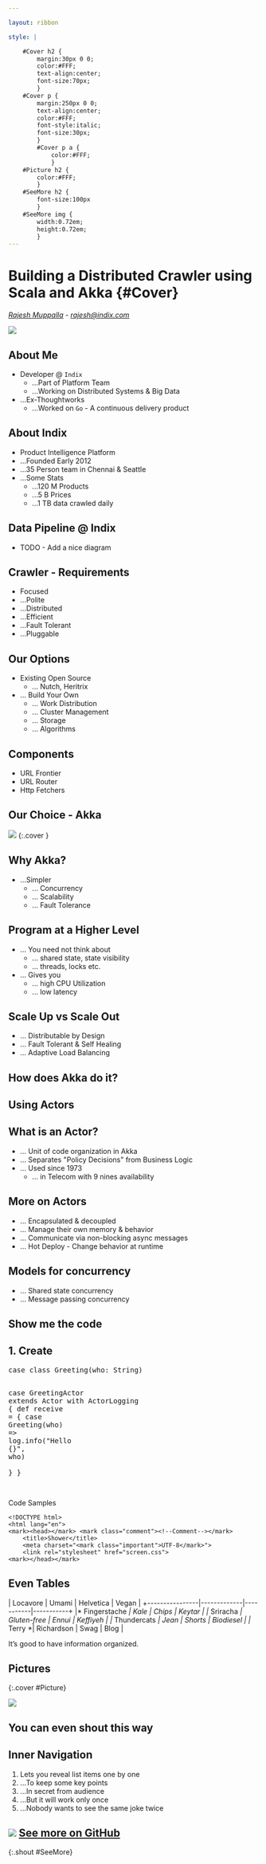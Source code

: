 ```yaml
---

layout: ribbon

style: |

    #Cover h2 {
        margin:30px 0 0;
        color:#FFF;
        text-align:center;
        font-size:70px;
        }
    #Cover p {
        margin:250px 0 0;
        text-align:center;
        color:#FFF;
        font-style:italic;
        font-size:30px;
        }
        #Cover p a {
            color:#FFF;
            }
    #Picture h2 {
        color:#FFF;
        }
    #SeeMore h2 {
        font-size:100px
        }
    #SeeMore img {
        width:0.72em;
        height:0.72em;
        }
---
```


# Building a Distributed Crawler using Scala and Akka {#Cover}

*[Rajesh Muppalla](http://www.github.com/codingnirvana/) - rajesh@indix.com*

![](pictures/cover.jpg)
<!-- photo by John Carey, fiftyfootshadows.net -->

## About Me

- Developer @ `Indix`
	- ...Part of Platform Team
	- ...Working on Distributed Systems & Big Data
- ...Ex-Thoughtworks
	- ...Worked on `Go` - A continuous delivery product

## About Indix

- Product Intelligence Platform
- ...Founded Early 2012
- ...35 Person team in Chennai & Seattle
- ...Some Stats
	- ...120 M Products
	- ...5 B Prices
	- ...1 TB data crawled daily

## Data Pipeline @ Indix

- TODO - Add a nice diagram

## Crawler - Requirements

-  Focused
- ...Polite
- ...Distributed
- ...Efficient
- ...Fault Tolerant
- ...Pluggable

## Our Options

-  Existing Open Source
	- ... Nutch, Heritrix
-  ... Build Your Own
	- ... Work Distribution
	- ... Cluster Management
	- ... Storage
	- ... Algorithms

## Components

- URL Frontier 
- URL Router
- Http Fetchers

## Our Choice - Akka

![](pictures/akka.jpg)
{:.cover }

## Why Akka?

- ...Simpler
	- ... Concurrency
	- ... Scalability
	- ... Fault Tolerance

## Program at a Higher Level

- ... You need not think about
	- ... shared state, state visibility
	- ... threads, locks etc.
- ... Gives you
	- ... high CPU Utilization
	- ... low latency

## Scale Up vs Scale Out

- ... Distributable by Design
- ... Fault Tolerant & Self Healing
- ... Adaptive Load Balancing

## **How does Akka do it?**

## **Using Actors**

## What is an Actor?

- ... Unit of code organization in Akka
- ... Separates "Policy Decisions" from Business Logic
- ... Used since 1973
	- ... in Telecom with 9 nines availability

## More on Actors

- ... Encapsulated & decoupled 
- ... Manage their own memory & behavior
- ... Communicate via non-blocking async messages
- ... Hot Deploy - Change behavior at runtime

## Models for concurrency

- ... Shared state concurrency
- ... Message passing concurrency

## **Show me the code**

## 1. Create

<html><head>
<meta http-equiv="content-type" content="text/html; charset=ISO-8859-1">
<title>a.scala</title>
<link rel="stylesheet" type="text/css" href="highlight.css">
</head>
<body class="hl">
<pre class="hl"><span class="hl kwa">case class</span> <span class="hl kwd">Greeting</span><span class="hl opt">(</span>who<span class="hl opt">:</span> String<span class="hl opt">)</span>

<span class="hl kwa">case</span> GreetingActor <span class="hl kwa">extends</span> Actor with ActorLogging <span class="hl opt">{</span>
  <span class="hl kwa">def</span> receive <span class="hl opt">= {</span>
    <span class="hl kwa">case</span> <span class="hl kwd">Greeting</span><span class="hl opt">(</span>who<span class="hl opt">) =&gt;</span> log<span class="hl opt">.</span><span class="hl kwd">info</span><span class="hl opt">(</span><span class="hl str">&quot;Hello {}&quot;</span><span class="hl opt">,</span> who<span class="hl opt">)</span>     
  <span class="hl opt">}</span>
<span class="hl opt">}</span>

</pre>
</body>
</html>

 Code Samples

    <!DOCTYPE html>
    <html lang="en">
    <mark><head></mark> <mark class="comment"><!--Comment--></mark>
        <title>Shower</title>
        <meta charset="<mark class="important">UTF-8</mark>">
        <link rel="stylesheet" href="screen.css">
    <mark></head></mark>

## Even Tables

|  Locavore      | Umami       | Helvetica | Vegan     |
+----------------|-------------|-----------|-----------+
|* Fingerstache *| Kale        | Chips     | Keytar    |
|* Sriracha     *| Gluten-free | Ennui     | Keffiyeh  |
|* Thundercats  *| Jean        | Shorts    | Biodiesel |
|* Terry        *| Richardson  | Swag      | Blog      |

It’s good to have information organized.

## Pictures
{:.cover #Picture}

![](pictures/picture.jpg)
<!-- photo by John Carey, fiftyfootshadows.net -->

## **You can even shout this way**

## Inner Navigation

1. Lets you reveal list items one by one
2. …To keep some key points
3. …In secret from audience
4. …But it will work only once
5. …Nobody wants to see the same joke twice

## ![](http://shwr.me/pictures/logo.svg) [See more on GitHub](https://github.com/shower/shower/)
{:.shout #SeeMore}
